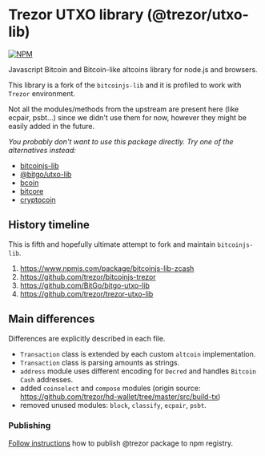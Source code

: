 # Trezor UTXO library (@trezor/utxo-lib)

[![NPM](https://img.shields.io/npm/v/@trezor/utxo-lib.svg)](https://www.npmjs.org/package/@trezor/utxo-lib)

Javascript Bitcoin and Bitcoin-like altcoins library for node.js and browsers.

This library is a fork of the `bitcoinjs-lib` and it is profiled to work with `Trezor` environment.

Not all the modules/methods from the upstream are present here (like ecpair, psbt...) since we didn't use them for now, however they might be easily added in the future.

_You probably don't want to use this package directly. Try one of the alternatives instead:_

-   [bitcoinjs-lib](https://github.com/bitcoinjs/bitcoinjs-lib)
-   [@bitgo/utxo-lib](https://github.com/BitGo/BitGoJS/tree/master/modules/utxo-lib)
-   [bcoin](https://github.com/indutny/bcoin)
-   [bitcore](https://github.com/bitpay/bitcore)
-   [cryptocoin](https://github.com/cryptocoinjs/cryptocoin)

## History timeline

This is fifth and hopefully ultimate attempt to fork and maintain `bitcoinjs-lib`.

1. https://www.npmjs.com/package/bitcoinjs-lib-zcash
1. https://github.com/trezor/bitcoinjs-trezor
1. https://github.com/BitGo/bitgo-utxo-lib
1. https://github.com/trezor/trezor-utxo-lib

## Main differences

Differences are explicitly described in each file.

-   `Transaction` class is extended by each custom `altcoin` implementation.
-   `Transaction` class is parsing amounts as strings.
-   `address` module uses different encoding for `Decred` and handles `Bitcoin Cash` addresses.
-   added `coinselect` and `compose` modules (origin source: https://github.com/trezor/hd-wallet/tree/master/src/build-tx)
-   removed unused modules: `block`, `classify`, `ecpair`, `psbt`.

### Publishing

[Follow instructions](../../docs/releases/npm-packages.md) how to publish @trezor package to npm registry.
